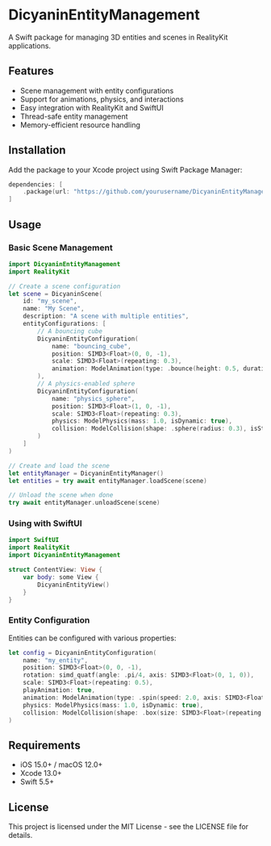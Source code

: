 # DicyaninEntityManagement

A Swift package for managing 3D entities and scenes in RealityKit applications.

## Features

- Scene management with entity configurations
- Support for animations, physics, and interactions
- Easy integration with RealityKit and SwiftUI
- Thread-safe entity management
- Memory-efficient resource handling

## Installation

Add the package to your Xcode project using Swift Package Manager:

```swift
dependencies: [
    .package(url: "https://github.com/yourusername/DicyaninEntityManagement.git", from: "1.0.0")
]
```

## Usage

### Basic Scene Management

```swift
import DicyaninEntityManagement
import RealityKit

// Create a scene configuration
let scene = DicyaninScene(
    id: "my_scene",
    name: "My Scene",
    description: "A scene with multiple entities",
    entityConfigurations: [
        // A bouncing cube
        DicyaninEntityConfiguration(
            name: "bouncing_cube",
            position: SIMD3<Float>(0, 0, -1),
            scale: SIMD3<Float>(repeating: 0.3),
            animation: ModelAnimation(type: .bounce(height: 0.5, duration: 1.0))
        ),
        // A physics-enabled sphere
        DicyaninEntityConfiguration(
            name: "physics_sphere",
            position: SIMD3<Float>(1, 0, -1),
            scale: SIMD3<Float>(repeating: 0.3),
            physics: ModelPhysics(mass: 1.0, isDynamic: true),
            collision: ModelCollision(shape: .sphere(radius: 0.3), isStatic: false)
        )
    ]
)

// Create and load the scene
let entityManager = DicyaninEntityManager()
let entities = try await entityManager.loadScene(scene)

// Unload the scene when done
try await entityManager.unloadScene(scene)
```

### Using with SwiftUI

```swift
import SwiftUI
import RealityKit
import DicyaninEntityManagement

struct ContentView: View {
    var body: some View {
        DicyaninEntityView()
    }
}
```

### Entity Configuration

Entities can be configured with various properties:

```swift
let config = DicyaninEntityConfiguration(
    name: "my_entity",
    position: SIMD3<Float>(0, 0, -1),
    rotation: simd_quatf(angle: .pi/4, axis: SIMD3<Float>(0, 1, 0)),
    scale: SIMD3<Float>(repeating: 0.5),
    playAnimation: true,
    animation: ModelAnimation(type: .spin(speed: 2.0, axis: SIMD3<Float>(0, 1, 0))),
    physics: ModelPhysics(mass: 1.0, isDynamic: true),
    collision: ModelCollision(shape: .box(size: SIMD3<Float>(repeating: 0.5)), isStatic: false)
)
```

## Requirements

- iOS 15.0+ / macOS 12.0+
- Xcode 13.0+
- Swift 5.5+

## License

This project is licensed under the MIT License - see the LICENSE file for details. 